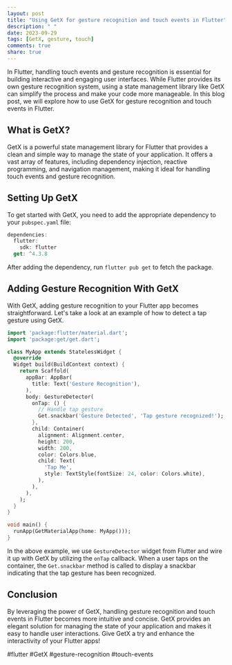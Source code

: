 ```yaml
---
layout: post
title: "Using GetX for gesture recognition and touch events in Flutter"
description: " "
date: 2023-09-29
tags: [GetX, gesture, touch]
comments: true
share: true
---
```


In Flutter, handling touch events and gesture recognition is essential for building interactive and engaging user interfaces. While Flutter provides its own gesture recognition system, using a state management library like GetX can simplify the process and make your code more manageable. In this blog post, we will explore how to use GetX for gesture recognition and touch events in Flutter.

## What is GetX?

GetX is a powerful state management library for Flutter that provides a clean and simple way to manage the state of your application. It offers a vast array of features, including dependency injection, reactive programming, and navigation management, making it ideal for handling touch events and gesture recognition.

## Setting Up GetX

To get started with GetX, you need to add the appropriate dependency to your `pubspec.yaml` file:

```dart
dependencies:
  flutter:
    sdk: flutter
  get: ^4.3.8
```

After adding the dependency, run `flutter pub get` to fetch the package.

## Adding Gesture Recognition With GetX

With GetX, adding gesture recognition to your Flutter app becomes straightforward. Let's take a look at an example of how to detect a tap gesture using GetX.

```dart
import 'package:flutter/material.dart';
import 'package:get/get.dart';

class MyApp extends StatelessWidget {
  @override
  Widget build(BuildContext context) {
    return Scaffold(
      appBar: AppBar(
        title: Text('Gesture Recognition'),
      ),
      body: GestureDetector(
        onTap: () {
          // Handle tap gesture
          Get.snackbar('Gesture Detected', 'Tap gesture recognized!');
        },
        child: Container(
          alignment: Alignment.center,
          height: 200,
          width: 200,
          color: Colors.blue,
          child: Text(
            'Tap Me',
            style: TextStyle(fontSize: 24, color: Colors.white),
          ),
        ),
      ),
    );
  }
}

void main() {
  runApp(GetMaterialApp(home: MyApp()));
}
```

In the above example, we use `GestureDetector` widget from Flutter and wire it up with GetX by utilizing the `onTap` callback. When a user taps on the container, the `Get.snackbar` method is called to display a snackbar indicating that the tap gesture has been recognized.

## Conclusion

By leveraging the power of GetX, handling gesture recognition and touch events in Flutter becomes more intuitive and concise. GetX provides an elegant solution for managing the state of your application and makes it easy to handle user interactions. Give GetX a try and enhance the interactivity of your Flutter apps!

#flutter #GetX #gesture-recognition #touch-events